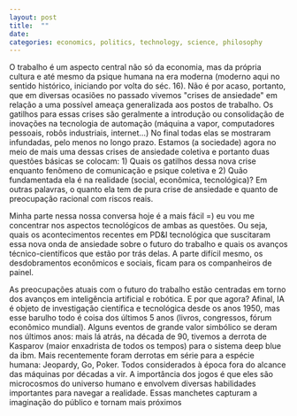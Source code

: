 ```yaml
---
layout: post
title:  ""
date:   
categories: economics, politics, technology, science, philosophy
---
```

<!---
median of singularity forecasts = 2040

median of brain computing power = 10ˆ18 FLOPS
    http://aiimpacts.org/brain-performance-in-flops/
    power efficiency = 10^18 FLOPS / 20W = 10^16 FLOPS/W
current top supercomputers = 10^17 FLOPS
    power efficiency = 10ˆ9 FLOPS/W (100 MW, 70% of Recife household power consumption, Itaipu would power only 140 of those)

[book] humans need not apply, 2015
[book] rise of the robots, 2015

other job anxiety waves:
    industrial revolution, séc. 18/19
    "technological unemployment", keynes, primeira metade do séc. 20
    first business computers and industrial robots, 60s
    first personal computers, 80s

recent ai headlines:
    ibm deep blue defeats kasparov, 1997
    ibm watson defeats jeopardy champions, 2011
    imagenet challenge 2012 (10% jump to 85% accuracy against human average 95%, now "super" human 97.7%)
    alphago defeats lee sedol 4-1, 2016

socio-economic evolution:
    1800 <4% urbanization
    2006 >50%
    2014 >80%

there is a sense that convergence of technological advances (ai, robotics, iot, crispr, nano, crypto...) is bringing a 4th industrial revolution with big promisses and big threats

all of those developments are expected to impact deeply the way we live, but the biggest elephant in the room probably from various perspectives but certainly from a labour market one seems to be ai/robotics

And that's understandable because ai brings with it the prospect of human labour replacement, at minimum, and complete human obsolescence ultimately. are those concerns rooted in reality?

i will focus on the technological aspects and leave the socio-economical, at least on this first pass, to my colleagues on this panel. what (if any) are the technology foundations of this new wave of both euphoria and anxiety?

robocalypse (human level ai) is still far ahead (singularity forecasts, computing power still not there, it's not just about flops, open/complex real world requires learning, architecture/paradigm change to networks, simulation and physical realization, simulation energy efficiency still very far from brain, neuromorphic hardware still very far from brain, network sizes still frog-size, human size forecast around 2050, but possibly not enough due to brain node complexity).

but u don't need human level ai to disrupt the labour markets (specific tasks may be took over by frogs)

and recent advances in ai, especially deep learning, give good reason for concern for those on the pessimistic side (techniques, large data sets, hardware => results)

the truth is technology does kill jobs - while at the same time create others. and we are historically very bad at predicting what new jobs will be created. will things be net positive this time as before? optimists are reasonably extrapolating from the past while pessimists have a point that there is now gurantee the future will repeat the past. are the frogs coming for your job?
-->




O trabalho é um aspecto central não só da economia, mas da própria cultura e até mesmo da psique humana na era moderna (moderno aqui no sentido histórico, iniciando por volta do séc. 16). Não é por acaso, portanto, que em diversas ocasiões no passado vivemos "crises de ansiedade" em relação a uma possível ameaça generalizada aos postos de trabalho. Os gatilhos para essas crises são geralmente a introdução ou consolidação de inovações na tecnologia de automação (máquina a vapor, computadores pessoais, robôs industriais, internet...) No final todas elas se mostraram infundadas, pelo menos no longo prazo. Estamos (a sociedade) agora no meio de mais uma dessas crises de ansiedade coletiva e portanto duas questões básicas se colocam: 1) Quais os gatilhos dessa nova crise enquanto fenômeno de comunicação e psique coletiva e 2) Quão fundamentada ela é na realidade (social, econômica, tecnológica)? Em outras palavras, o quanto ela tem de pura crise de ansiedade e quanto de preocupação racional com riscos reais.

Minha parte nessa nossa conversa hoje é a mais fácil =) eu vou me concentrar nos aspectos tecnológicos de ambas as questões. Ou seja, quais os acontecimentos recentes em PD&I tecnológica que suscitaram essa nova onda de ansiedade sobre o futuro do trabalho e quais os avanços técnico-científicos que estão por trás delas. A parte difícil mesmo, os desdobramentos econômicos e sociais, ficam para os companheiros de painel.


As preocupações atuais com o futuro do trabalho estão centradas em torno dos avanços em inteligência artificial e robótica. E por que agora? Afinal, IA é objeto de investigação científica e tecnológica desde os anos 1950, mas esse barulho todo é coisa dos últimos 5 anos (livros, congressos, fórum econômico mundial). Alguns eventos de grande valor simbólico se deram nos últimos anos: mais lá atrás, na década de 90, tivemos a derrota de Kasparov (maior enxadrista de todos os tempos) para o sistema deep blue da ibm. Mais recentemente foram derrotas em série para a espécie humana: Jeopardy, Go, Poker. Todos considerados à época fora do alcance das máquinas por décadas a vir. A importância dos jogos é que eles são microcosmos do universo humano e envolvem diversas habilidades importantes para navegar a realidade. Essas manchetes capturam a imaginação do público e tornam mais próximos